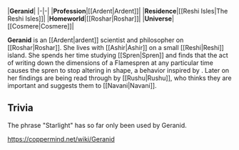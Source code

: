 |**Geranid**|
|-|-|
|**Profession**|[[Ardent\|Ardent]]|
|**Residence**|[[Reshi Isles\|The Reshi Isles]]|
|**Homeworld**|[[Roshar\|Roshar]]|
|**Universe**|[[Cosmere\|Cosmere]]|

**Geranid** is an [[Ardent\|ardent]] scientist and philosopher on [[Roshar\|Roshar]].
She lives with [[Ashir\|Ashir]] on a small [[Reshi\|Reshi]] island.
She spends her time studying [[Spren\|Spren]] and finds that the act of writing down the dimensions of a Flamespren at any particular time causes the spren to stop altering in shape, a behavior inspired by .
Later on her findings are being read through by [[Rushu\|Rushu]], who thinks they are important and suggests them to [[Navani\|Navani]].

## Trivia
The phrase "Starlight" has so far only been used by Geranid.


https://coppermind.net/wiki/Geranid